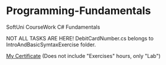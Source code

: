 # Programming-Fundamentals
SoftUni CourseWork C# Fundamentals

NOT ALL TASKS ARE HERE! 
DebitCardNumber.cs belongs to IntroAndBasicSymtaxExercise folder.

[My Certificate](https://softuni.bg/certificates/details/96395/0d96f033) (Does not include "Exercises" hours, only "Lab")
 
 
